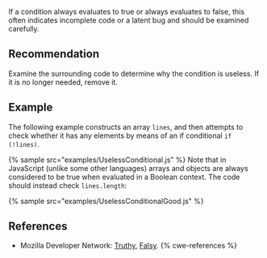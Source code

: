 If a condition always evaluates to true or always evaluates to false, this often indicates incomplete code or a latent bug and should be examined carefully.


## Recommendation
Examine the surrounding code to determine why the condition is useless. If it is no longer needed, remove it.


## Example
The following example constructs an array `lines`, and then attempts to check whether it has any elements by means of an if conditional `if (!lines)`.

{% sample src="examples/UselessConditional.js" %}
Note that in JavaScript (unlike some other languages) arrays and objects are always considered to be true when evaluated in a Boolean context. The code should instead check `lines.length`:

{% sample src="examples/UselessConditionalGood.js" %}

## References
* Mozilla Developer Network: [Truthy](https://developer.mozilla.org/en-US/docs/Glossary/Truthy), [Falsy](https://developer.mozilla.org/en-US/docs/Glossary/Falsy).
{% cwe-references %}
